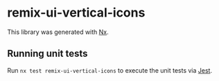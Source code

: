 # remix-ui-vertical-icons

This library was generated with [Nx](https://nx.dev).

## Running unit tests

Run `nx test remix-ui-vertical-icons` to execute the unit tests via [Jest](https://jestjs.io).
